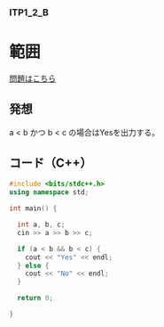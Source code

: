 ### ITP1_2_B

# 範囲

  [問題はこちら](https://onlinejudge.u-aizu.ac.jp/courses/lesson/2/ITP1/2/ITP1_2_B)


## 発想

  a < b かつ b < c の場合はYesを出力する。


## コード（C++）

```cpp
#include <bits/stdc++.h>
using namespace std;

int main() {

  int a, b, c;
  cin >> a >> b >> c;

  if (a < b && b < c) {
    cout << "Yes" << endl;
  } else {
    cout << "No" << endl;
  }

  return 0;

}
```
